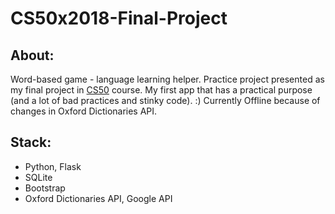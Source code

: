 # CS50x2018-Final-Project

## About:
Word-based game - language learning helper. Practice project presented as my final project in [CS50](https://www.edx.org/course/cs50s-introduction-to-computer-science) course. 
My first app that has a practical purpose (and a lot of bad practices and stinky code). :) 
Currently Offline because of changes in Oxford Dictionaries API.

## Stack:
* Python, Flask
* SQLite
* Bootstrap
* Oxford Dictionaries API, Google API
